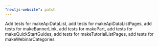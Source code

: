 ```yaml
---
"nextjs-website": patch
---
```


Add tests for makeApiDataList, add tests for makeApiDataListPages, add tests for makeBannerLink, add tests for makePart, add tests for makeQuickStartGuides, add tests for makeTutorialListPages, add tests for makeWebinarCategories
